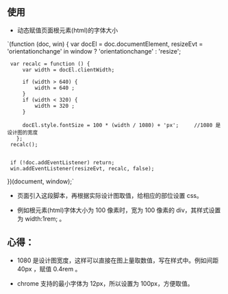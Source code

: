 ## 使用
- 动态赋值页面根元素(html)的字体大小

 `(function (doc, win) {
     var docEl = doc.documentElement,
     resizeEvt = 'orientationchange' in window ? 'orientationchange' : 'resize';

     var recalc = function () {
         var width = docEl.clientWidth;

         if (width > 640) {
             width = 640 ;
         }
         if (width < 320) {
             width = 320 ;
         }

         docEl.style.fontSize = 100 * (width / 1080) + 'px';     //1080 是设计图的宽度  
       };
     recalc();


     if (!doc.addEventListener) return;
     win.addEventListener(resizeEvt, recalc, false);
 })(document, window);`

 - 页面引入这段脚本，再根据实际设计图取值，给相应的部位设置 css。

-  例如根元素(html)字体大小为 100 像素时，宽为 100 像素的 div，其样式设置为 width:1rem; 。

## 心得：

 - 1080 是设计图宽度，这样可以直接在图上量取数值，写在样式中。例如间距 40px ，赋值 0.4rem 。

 - chrome 支持的最小字体为 12px，所以设置为 100px，方便取值。
